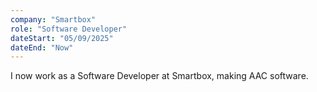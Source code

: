 ```yaml
---
company: "Smartbox"
role: "Software Developer"
dateStart: "05/09/2025"
dateEnd: "Now"
---
```


I now work as a Software Developer at Smartbox, making AAC software.
